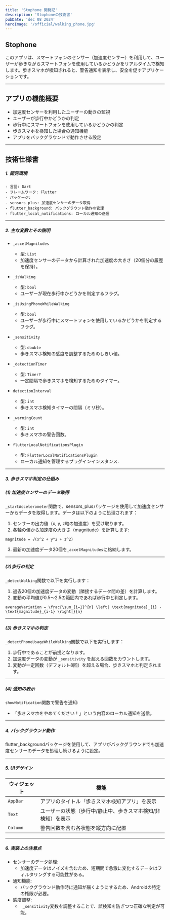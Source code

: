 ```yaml
---
title: 'Stophone 開発記'
description: 'Stophoneの技術書'
pubDate: 'dec 08 2024'
heroImage: '/official/walking_phone.jpg'
---
```


## Stophone

このアプリは、スマートフォンのセンサー（加速度センサー）を利用して、ユーザーが歩きながらスマートフォンを使用しているかどうかをリアルタイムで検知します。歩きスマホが検知されると、警告通知を表示し、安全を促すアプリケーションです。

---

## アプリの機能概要
- 加速度センサーを利用したユーザーの動きの監視
- ユーザーが歩行中かどうかの判定
- 歩行中にスマートフォンを使用しているかどうかの判定
- 歩きスマホを検知した場合の通知機能
- アプリをバックグラウンドで動作させる設定


---

## 技術仕様書

##### 1. 開発環境
	- 言語: Dart
	- フレームワーク: Flutter
	- パッケージ:
	- sensors_plus: 加速度センサーのデータ取得
	- flutter_background: バックグラウンド動作の管理
	- flutter_local_notifications: ローカル通知の送信

---

##### 2. 主な変数とその説明

- `_accelMagnitudes`
    - 型: `List`
    - 加速度センサーのデータから計算された加速度の大きさ（20個分の履歴を保持）。

- `_isWalking`
    - 型: `bool`
    - ユーザーが現在歩行中かどうかを判定するフラグ。

- `_isUsingPhoneWhileWalking`
    - 型: `bool`
    - ユーザーが歩行中にスマートフォンを使用しているかどうかを判定するフラグ。

- `_sensitivity`
    - 型: `double`
    - 歩きスマホ検知の感度を調整するためのしきい値。

- `_detectionTimer`
    - 型: `Timer?`
    - 一定間隔で歩きスマホを検知するためのタイマー。

- `detectionInterval`
    - 型: `int`
    - 歩きスマホ検知タイマーの間隔（ミリ秒）。

- `_warningCount`
    - 型: `int`
    - 歩きスマホの警告回数。

- `flutterLocalNotificationsPlugin`
    - 型: `FlutterLocalNotificationsPlugin`
    - ローカル通知を管理するプラグインインスタンス.

---

##### 3. 歩きスマホ判定の仕組み

##### (1) 加速度センサーのデータ取得

`_startAccelerometer`関数で、sensors_plusパッケージを使用して加速度センサーからデータを取得します。データは以下のように処理されます：

1. センサーの出力値（x, y, z軸の加速度）を受け取ります。
2. 各軸の値から加速度の大きさ（magnitude）を計算します:

```
magnitude = √(x^2 + y^2 + z^2)
```

3. 最新の加速度データ20個を`_accelMagnitudes`に格納します。

---

##### (2)歩行の判定

`_detectWalking`関数で以下を実行します：

1. 過去20個の加速度データの変動（隣接するデータ間の差）を計算します。
2. 変動の平均値が0.5〜2.5の範囲内であれば歩行中と判定します。

```
averageVariation = \frac{\sum_{i=1}^{n} \left| \text{magnitude}_{i} - \text{magnitude}_{i-1} \right|}{n}
```

---

##### (3) 歩きスマホの判定

`_detectPhoneUsageWhileWalking`関数で以下を実行します：

1. 歩行中であることが前提となります。
2. 加速度データの変動が `_sensitivity` を超える回数をカウントします。
3. 変動が一定回数（デフォルト8回）を超える場合、歩きスマホと判定されます。

---

##### (4) 通知の表示

`showNotification`関数で警告を通知:
- 「歩きスマホをやめてください！」という内容のローカル通知を送信。

---

##### 4. バックグラウンド動作

flutter_backgroundパッケージを使用して、アプリがバックグラウンドでも加速度センサーのデータを処理し続けるように設定。

---

##### 5. UIデザイン

|  ウィジェット    |    機能                                       |
|----------------|--------------------------------------------|
| `AppBar`      | アプリのタイトル「歩きスマホ検知アプリ」を表示 |
| `Text`        | ユーザーの状態（歩行中/静止中、歩きスマホ検知/非検知）を表示 |
| `Column`      | 警告回数を含む各状態を縦方向に配置             |


---

##### 6. 実装上の注意点
- センサーのデータ処理:
    - 加速度データはノイズを含むため、短期間で急激に変化するデータはフィルタリングする可能性がある。
- 通知機能:
    - バックグラウンド動作時に通知が届くようにするため、Androidの特定の権限が必要。
- 感度調整:
    - ` _sensitivity`変数を調整することで、誤検知を防ぎつつ正確な判定が可能。